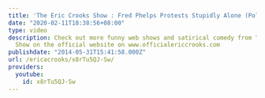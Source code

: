 ```yaml
---
title: 'The Eric Crooks Show : Fred Phelps Protests Stupidly Alone (Political Satire)'
date: "2020-02-11T18:38:56+08:00"
type: video
description: Check out more funny web shows and satirical comedy from The Eric Crooks
  Show on the official website on www.officialericcrooks.com
publishdate: "2014-05-31T15:41:58.000Z"
url: /ericacrooks/x8rTu5QJ-Sw/
providers:
  youtube:
    id: x8rTu5QJ-Sw
---
```

